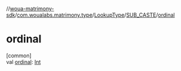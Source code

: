 //[woua-matrimony-sdk](../../../../index.md)/[com.woualabs.matrimony.type](../../index.md)/[LookupType](../index.md)/[SUB_CASTE](index.md)/[ordinal](ordinal.md)

# ordinal

[common]\
val [ordinal](ordinal.md): [Int](https://kotlinlang.org/api/latest/jvm/stdlib/kotlin/-int/index.html)
